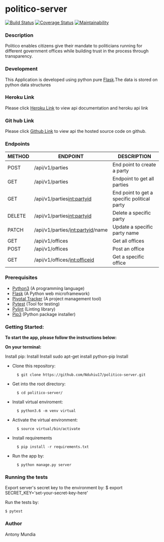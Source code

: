 # politico-server
[![Build Status](https://travis-ci.org/Nduhiu17/politico-server.svg?branch=develop)](https://travis-ci.org/Nduhiu17/politico-server)
[![Coverage Status](https://coveralls.io/repos/github/Nduhiu17/politico-server/badge.svg?branch=develop)](https://coveralls.io/github/Nduhiu17/politico-server?branch=develop)
[![Maintainability](https://api.codeclimate.com/v1/badges/8a586e40d862cd81b0e8/maintainability)](https://codeclimate.com/github/Nduhiu17/politico-server/maintainability)

### Description
Politico enables citizens give their mandate to politicians running for different government offices  while building trust in the process through transparency.

### Development
This Application is developed using python pure [Flask](http://flask.pocoo.org/docs/1.0/).The data is stored on python data structures


### Heroku Link
Please click [Heroku Link](https://politico-version1.herokuapp.com/) to view api documentation and heroku api link

### Git hub Link
Please click [Github Link](https://github.com/Nduhiu17/politico-server/tree/develop) to view api the hosted source code on github.


### Endpoints

| METHOD | ENDPOINT                                            | DESCRIPTION                         |
| ------ | ---------------------------------------------       | --------------------------------    |
| POST   | /api/v1/parties                                 |End point to create a party       |
| GET   | /api/v1/parties                                  | Endpoint to get all parties       |
| GET   | /api/v1/parties<int:partyid>                                   | End point to get a specific political party               |
| DELETE    | /api/v1/parties<int:partyid>                                   | Delete a specific party                 |
| PATCH    | /api/v1/parties/<int:partyid>/name                 | Update a specific party name             |
| GET    | /api/v1/offices                | Get all offices      |
| POST   | /api/v1/offices       | Post an office        |
| GET    | /api/v1/offices/<int:officeid>    | Get a specific office          |

### Prerequisites
- [Python3](https://www.python.org/) (A programming language)
- [Flask](http://flask.pocoo.org/) (A Python web microframework)
- [Pivotal Tracker](www.pivotaltracker.com) (A project management tool)
- [Pytest](https://docs.pytest.org/en/latest/) (Tool for testing)
- [Pylint](https://www.pylint.org/) (Linting library)
- [Pip3](https://pypi.org/project/pip/) (Python package installer)


### Getting Started:

**To start the app, please follow the instructions below:**

**On your terminal:**

Install pip:
Install
Install sudo apt-get install python-pip
Install
- Clone this repository:

        $ git clone https://github.com/Nduhiu17/politico-server.git

- Get into the root directory:

        $ cd politico-server/

- Install virtual enviroment:

        $ python3.6 -m venv virtual

- Activate the virtual environment:

        $ source virtual/bin/activate
  
- Install requirements

        $ pip install -r requirements.txt



- Run the app by:

        $ python manage.py server

### Running the tests

Export server's secret key to the environment by:
     $ export SECRET_KEY='set-your-secret-key-here'


Run the tests by:

    $ pytest

### Author
Antony Mundia